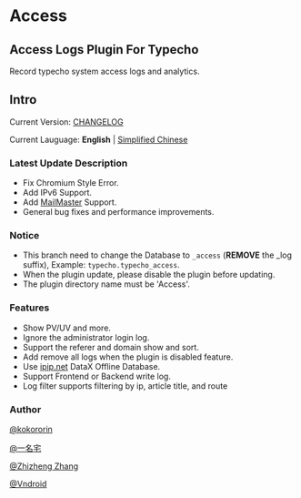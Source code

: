 # Access

## Access Logs Plugin For Typecho

Record typecho system access logs and analytics.

## Intro

Current Version: [CHANGELOG](/CHANGELOG)

Current Lauguage: **English** | [Simplified Chinese](/README_CN.md)

### Latest Update Description

- Fix Chromium Style Error.
- Add IPv6 Support.
- Add [MailMaster](http://mail.163.com/dashi/) Support.
- General bug fixes and performance improvements.

### Notice

* This branch need to change the Database to `_access` (**REMOVE** the _log suffix), Example: `typecho.typecho_access`.
* When the plugin update, please disable the plugin before updating.
* The plugin directory name must be 'Access'.

### Features

- Show PV/UV and more.
- Ignore the administrator login log.
- Support the referer and domain show and sort.
- Add remove all logs when the plugin is disabled feature.
- Use [ipip.net](https://ipip.net/) DataX Offline Database.
- Support Frontend or Backend write log.
- Log filter supports filtering by ip, article title, and route

### Author

[@kokororin](https://github.com/kokororin)
 
[@一名宅](https://github.com/tinymins)

[@Zhizheng Zhang](https://github.com/izhizheng)

[@Vndroid](https://github.com/Vndroid)



